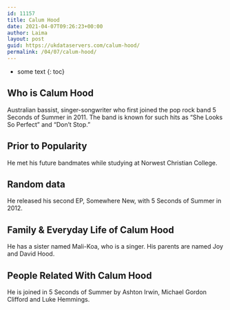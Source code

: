 ```yaml
---
id: 11157
title: Calum Hood
date: 2021-04-07T09:26:23+00:00
author: Laima
layout: post
guid: https://ukdataservers.com/calum-hood/
permalink: /04/07/calum-hood/
---
```


* some text
{: toc}


## Who is Calum Hood
                  
                  
                  
Australian bassist, singer-songwriter who first joined the pop rock band 5 Seconds of Summer in 2011. The band is known for such hits as &#8220;She Looks So Perfect&#8221; and &#8220;Don&#8217;t Stop.&#8221; 
                  
              
            
              
            
                
                
                
## Prior to Popularity
                  
                  
                  
He met his future bandmates while studying at Norwest Christian College. 
                  
              
            
              
            
                
                
                
## Random data
                  
                  
                  
He released his second EP, Somewhere New, with 5 Seconds of Summer in 2012. 
                  
              
            
              
            
                
                
                
## Family & Everyday Life of Calum Hood
                  
                  
                  
He has a sister named Mali-Koa, who is a singer. His parents are named Joy and David Hood. 
                  
              
            
              
            
                
                
                
## People Related With Calum Hood
                  
                  
                  
He is joined in 5 Seconds of Summer by Ashton Irwin, Michael Gordon Clifford and Luke Hemmings.
                  
              
            
              
            
                
              
            
              
              
            
            
              
            
          
          
          
